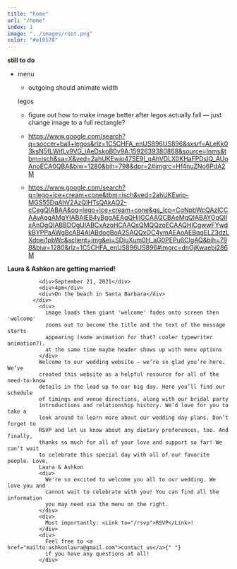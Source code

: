 ```yaml
---
title: "home"
url: "/home"
index: 1
image: "../images/root.png"
color: "#e19578"
---
```


**still to do**
* menu
  * outgoing should animate width

  legos
  - figure out how to make image better after legos actually fall — just change image to a full rectangle?

  - https://www.google.com/search?q=soccer+ball+legos&rlz=1C5CHFA_enUS896US896&sxsrf=ALeKk03ksN5fLWifLv9VG_iAeDskpB0v9A:1592639380868&source=lnms&tbm=isch&sa=X&ved=2ahUKEwio47SE9I_qAhVDLX0KHaFPDsIQ_AUoAnoECA0QBA&biw=1280&bih=798&dpr=2#imgrc=Hf4nuZNo6PdA2M

  - https://www.google.com/search?q=lego+ice+cream+cone&tbm=isch&ved=2ahUKEwjp-MGS55DqAhV2AzQIHTsQAkAQ2-cCegQIABAA&oq=lego+ice+cream+cone&gs_lcp=CgNpbWcQAzICCAAyAggAMgYIABAIEB4yBggAEAgQHjIGCAAQCBAeMgQIABAYOgQIIxAnOgQIABBDOgUIABCxAzoHCAAQsQMQQzoECAAQHlCgwwFYwdkBYPPaAWgBcAB4AIABdogBoA2SAQQxOC4ymAEAoAEBqgELZ3dzLXdpei1pbWc&sclient=img&ei=SDjuXum0H_aG0PEPu6CIgAQ&bih=798&biw=1280&rlz=1C5CHFA_enUS896US896#imgrc=dnOjKwaebi286M


**Laura & Ashkon are getting married!**
```
          <div>September 21, 2021</div>
          <div>4pm</div>
          <div>On the beach in Santa Barbara</div>
        </div>
          <div>
            image loads then giant 'welcome' fades onto screen then 'welcome'
            zooms out to become the title and the text of the message starts
            appearing (some animation for that? cooler typewriter animation?).
            at the same time maybe header shows up with menu options
          </div>
          Welcome to our wedding website – we’re so glad you’re here. We’ve
          created this website as a helpful resource for all of the need-to-know
          details in the lead up to our big day. Here you’ll find our schedule
          of timings and venue directions, along with our bridal party
          introductions and relationship history. We’d love for you to take a
          look around to learn more about our wedding day plans. Don’t forget to
          RSVP and let us know about any dietary preferences, too. And finally,
          thanks so much for all of your love and support so far! We can’t wait
          to celebrate this special day with all of our favorite people. Love,
          Laura & Ashkon
          <div>
            We're so excited to welcome you all to our wedding. We love you and
            cannot wait to celebrate with you! You can find all the information
            you may need via the menu on the right.
          </div>
          <div>
            Most importantly: <Link to="/rsvp">RSVP</Link>!
          </div>
          <div>
            Feel free to <a href="mailto:ashkonlaura@gmail.com">contact us</a>{" "}
            if you have any questions at all!
          </div>
```
